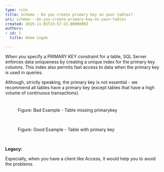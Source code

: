 ```yaml
---
type: rule
title: Schema - Do you create primary key on your tables?
uri: schema---do-you-create-primary-key-on-your-tables
created: 2019-11-05T23:57:23.0000000Z
authors:
- id: 1
  title: Adam Cogan

---
```




<span class='intro'> ​​When you specify a PRIMARY KEY constraint for a table, SQL Server enforces data uniqueness by creating a unique index for the primary key columns. This index also permits fast access to data when the primary key is used in queries.<p class="ssw15-rteElement-P">Although, strictly speaking, the primary key is not essential&#160;- we recommend all tables have a primary key (except tables that have a high volume of continuous transactions).&#160;<br></p><dl class="ssw15-rteElement-ImageArea"><img src="/PublishingImages/SqlTableWithoutPrimaryKey.PNG" alt="" style="margin&#58;5px;" /></dl><dd class="ssw15-rteElement-FigureBad">Figure&#58; Bad Example - Table missing primarykey<br></dd><dl class="ssw15-rteElement-ImageArea">​<img src="/PublishingImages/SqlTableWithPrimaryKey.PNG" alt="" style="margin&#58;5px;" /></dl><dd class="ssw15-rteElement-FigureGood">Figure&#58; Good Example - Table with primary key<br></dd><dl class="ssw15-rteElement-ImageArea"><br></dl><p class="ssw15-rteElement-P"><strong>Legacy&#58;</strong>&#160;<br></p><p class="ssw15-rteElement-P">Especially, when you have a client like Access, it would help you to avoid the problems.​​</p> </span>




